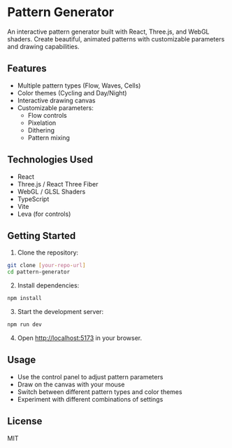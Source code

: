 # Pattern Generator

An interactive pattern generator built with React, Three.js, and WebGL shaders. Create beautiful, animated patterns with customizable parameters and drawing capabilities.

## Features

- Multiple pattern types (Flow, Waves, Cells)
- Color themes (Cycling and Day/Night)
- Interactive drawing canvas
- Customizable parameters:
  - Flow controls
  - Pixelation
  - Dithering
  - Pattern mixing

## Technologies Used

- React
- Three.js / React Three Fiber
- WebGL / GLSL Shaders
- TypeScript
- Vite
- Leva (for controls)

## Getting Started

1. Clone the repository:
```bash
git clone [your-repo-url]
cd pattern-generator
```

2. Install dependencies:
```bash
npm install
```

3. Start the development server:
```bash
npm run dev
```

4. Open [http://localhost:5173](http://localhost:5173) in your browser.

## Usage

- Use the control panel to adjust pattern parameters
- Draw on the canvas with your mouse
- Switch between different pattern types and color themes
- Experiment with different combinations of settings

## License

MIT
